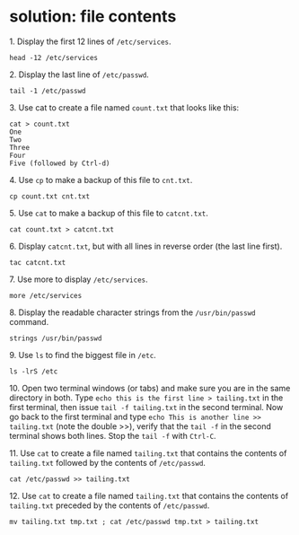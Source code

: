 # solution: file contents

1\. Display the first 12 lines of `/etc/services`.

    head -12 /etc/services

2\. Display the last line of `/etc/passwd`.

    tail -1 /etc/passwd

3\. Use cat to create a file named `count.txt` that looks like this:

    cat > count.txt
    One
    Two
    Three
    Four
    Five (followed by Ctrl-d)

4\. Use `cp` to make a backup of this file to `cnt.txt`.

    cp count.txt cnt.txt

5\. Use `cat` to make a backup of this file to `catcnt.txt`.

    cat count.txt > catcnt.txt

6\. Display `catcnt.txt`, but with all lines in reverse order (the last
line first).

    tac catcnt.txt

7\. Use more to display `/etc/services`.

    more /etc/services

8\. Display the readable character strings from the `/usr/bin/passwd`
command.

    strings /usr/bin/passwd

9\. Use `ls` to find the biggest file in `/etc`.

    ls -lrS /etc

10\. Open two terminal windows (or tabs) and make sure you are in the
same directory in both. Type `echo this is the first line > tailing.txt`
in the first terminal, then issue `tail -f tailing.txt` in the second
terminal. Now go back to the first terminal and type
`echo This is another line >> tailing.txt` (note the double \>\>),
verify that the `tail -f` in the second terminal shows both lines. Stop
the `tail -f` with `Ctrl-C`.

11\. Use `cat` to create a file named `tailing.txt` that contains the
contents of `tailing.txt` followed by the contents of `/etc/passwd`.

    cat /etc/passwd >> tailing.txt

12\. Use `cat` to create a file named `tailing.txt` that contains the
contents of `tailing.txt` preceded by the contents of `/etc/passwd`.

    mv tailing.txt tmp.txt ; cat /etc/passwd tmp.txt > tailing.txt
